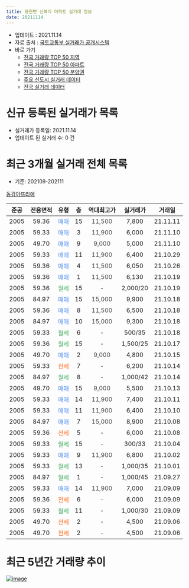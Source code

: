 ```yaml
---
title: 용현면 신복리 아파트 실거래 정보
date: 20211114
---
```


* 업데이트 : 2021.11.14
* 자료 출처 : [국토교통부 실거래가 공개시스템](http://rt.molit.go.kr)
* 바로 가기
    * [전국 거래량 TOP 50 지역](https://apt-info.github.io/apt-trade-info/tr)
    * [전국 거래량 TOP 50 아파트](https://apt-info.github.io/apt-trade-info/ta)
    * [전국 거래량 TOP 50 분양권](https://apt-info.github.io/apt-trade-info/tb)
    * [주요 신도시 실거래 데이터](https://apt-info.github.io/apt-trade-info/newtown)
    * [전국 실거래 데이터](https://apt-info.github.io/apt-trade-info/all)



<script async src="https://pagead2.googlesyndication.com/pagead/js/adsbygoogle.js"></script>
<!-- 기본광고 -->
<ins class="adsbygoogle"
     style="display:block"
     data-ad-client="ca-pub-1142216861245946"
     data-ad-slot="4805727019"
     data-ad-format="auto"
     data-full-width-responsive="true"></ins>
<script>
     (adsbygoogle = window.adsbygoogle || []).push({});
</script>


# 신규 등록된 실거래가 목록

* 실거래가 등록일: 2021.11.14
* 업데이트 된 실거래 수: 0 건




<script async src="https://pagead2.googlesyndication.com/pagead/js/adsbygoogle.js"></script>
<!-- 기본광고 -->
<ins class="adsbygoogle"
     style="display:block"
     data-ad-client="ca-pub-1142216861245946"
     data-ad-slot="4805727019"
     data-ad-format="auto"
     data-full-width-responsive="true"></ins>
<script>
     (adsbygoogle = window.adsbygoogle || []).push({});
</script>


# 최근 3개월 실거래 전체 목록
* 기준: 202109-202111


[동강아뜨리에](https://search.naver.com/search.naver?query=%EB%8F%99%EA%B0%95%EC%95%84%EB%9C%A8%EB%A6%AC%EC%97%90)

|준공|전용면적|유형|층|역대최고가|실거래가|거래일|
|:---:|:---:|:---:|:---:|:---:|:---:|:---:|
|2005|59.36|<span style="color:#4285F3">매매</span>|15|<span style="color:#444444">11,500</span>|7,800|21.11.11|
|2005|59.33|<span style="color:#4285F3">매매</span>|3|<span style="color:#444444">11,900</span>|6,000|21.11.10|
|2005|49.70|<span style="color:#4285F3">매매</span>|9|<span style="color:#444444">9,000</span>|5,000|21.11.10|
|2005|59.33|<span style="color:#4285F3">매매</span>|11|<span style="color:#444444">11,900</span>|6,400|21.10.29|
|2005|59.36|<span style="color:#4285F3">매매</span>|4|<span style="color:#444444">11,500</span>|6,050|21.10.26|
|2005|59.36|<span style="color:#4285F3">매매</span>|1|<span style="color:#444444">11,500</span>|6,130|21.10.19|
|2005|59.36|<span style="color:#34A853">월세</span>|15|<span style="color:#444444">-</span>|2,000/20|21.10.19|
|2005|84.97|<span style="color:#4285F3">매매</span>|15|<span style="color:#444444">15,000</span>|9,900|21.10.18|
|2005|59.36|<span style="color:#4285F3">매매</span>|8|<span style="color:#444444">11,500</span>|6,500|21.10.18|
|2005|84.97|<span style="color:#4285F3">매매</span>|10|<span style="color:#444444">15,000</span>|9,300|21.10.18|
|2005|59.33|<span style="color:#34A853">월세</span>|6|<span style="color:#444444">-</span>|500/35|21.10.18|
|2005|59.36|<span style="color:#34A853">월세</span>|15|<span style="color:#444444">-</span>|1,500/25|21.10.17|
|2005|49.70|<span style="color:#4285F3">매매</span>|2|<span style="color:#444444">9,000</span>|4,800|21.10.15|
|2005|59.33|<span style="color:#FF5A00">전세</span>|7|<span style="color:#444444">-</span>|6,200|21.10.14|
|2005|84.97|<span style="color:#34A853">월세</span>|8|<span style="color:#444444">-</span>|1,000/42|21.10.14|
|2005|49.70|<span style="color:#4285F3">매매</span>|15|<span style="color:#444444">9,000</span>|5,500|21.10.13|
|2005|59.33|<span style="color:#4285F3">매매</span>|14|<span style="color:#444444">11,900</span>|7,400|21.10.11|
|2005|59.33|<span style="color:#4285F3">매매</span>|11|<span style="color:#444444">11,900</span>|6,400|21.10.10|
|2005|84.97|<span style="color:#4285F3">매매</span>|7|<span style="color:#444444">15,000</span>|8,900|21.10.08|
|2005|59.36|<span style="color:#FF5A00">전세</span>|5|<span style="color:#444444">-</span>|6,000|21.10.08|
|2005|59.33|<span style="color:#34A853">월세</span>|15|<span style="color:#444444">-</span>|300/33|21.10.04|
|2005|59.33|<span style="color:#4285F3">매매</span>|9|<span style="color:#444444">11,900</span>|6,800|21.10.02|
|2005|59.33|<span style="color:#34A853">월세</span>|13|<span style="color:#444444">-</span>|1,000/35|21.10.01|
|2005|84.97|<span style="color:#34A853">월세</span>|1|<span style="color:#444444">-</span>|1,000/45|21.09.27|
|2005|59.33|<span style="color:#4285F3">매매</span>|14|<span style="color:#444444">11,900</span>|7,000|21.09.09|
|2005|59.36|<span style="color:#FF5A00">전세</span>|6|<span style="color:#444444">-</span>|6,000|21.09.09|
|2005|59.33|<span style="color:#34A853">월세</span>|11|<span style="color:#444444">-</span>|1,000/30|21.09.09|
|2005|49.70|<span style="color:#FF5A00">전세</span>|2|<span style="color:#444444">-</span>|4,500|21.09.06|
|2005|49.70|<span style="color:#FF5A00">전세</span>|2|<span style="color:#444444">-</span>|4,500|21.09.06|



<script async src="https://pagead2.googlesyndication.com/pagead/js/adsbygoogle.js"></script>
<!-- 기본광고 -->
<ins class="adsbygoogle"
     style="display:block"
     data-ad-client="ca-pub-1142216861245946"
     data-ad-slot="4805727019"
     data-ad-format="auto"
     data-full-width-responsive="true"></ins>
<script>
     (adsbygoogle = window.adsbygoogle || []).push({});
</script>


# 최근 5년간 거래량 추이


<div style="width:100%;">
    <canvas id="deal_progress" height="200"></canvas>
</div>

<script>
new Chart(document.getElementById("deal_progress"), {
    type: 'line',
    data: {
        labels: ['16.01','16.02','16.03','16.04','16.05','16.06','16.07','16.08','16.09','16.10','16.11','16.12','17.01','17.02','17.03','17.04','17.05','17.06','17.07','17.08','17.09','17.10','17.11','17.12','18.01','18.02','18.03','18.04','18.05','18.06','18.07','18.08','18.09','18.10','18.11','18.12','19.01','19.02','19.03','19.04','19.05','19.06','19.07','19.08','19.09','19.10','19.11','19.12','20.01','20.02','20.03','20.04','20.05','20.06','20.07','20.08','20.09','20.10','20.11','20.12','21.01','21.02','21.03','21.04','21.05','21.06','21.07','21.08','21.09','21.10','21.11'],
        datasets: [{
            label: '매매/분양권',
            data: [9,5,11,4,6,6,5,7,10,8,7,5,6,7,3,5,7,14,2,7,6,4,5,2,3,3,3,6,4,2,1,3,2,7,4,1,5,1,2,2,2,3,1,1,4,3,1,3,5,3,3,2,4,6,4,6,2,3,5,8,6,4,5,10,7,8,14,8,1,12,3],
            borderColor: "rgba(66, 133, 243, 1)",
            backgroundColor: "rgba(66, 133, 243, 0.05)",
            borderWidth: 1,
            pointRadius: 0,
            fill: false,
            lineTension: 0
        },{
            label: '전/월세',
            data: [5,6,13,6,4,6,7,12,8,7,13,12,8,7,14,11,4,7,8,11,11,6,3,8,11,3,7,6,11,7,5,5,10,5,3,2,5,8,8,6,4,6,4,5,10,9,7,7,4,7,4,7,7,4,6,3,4,1,10,1,5,9,15,3,1,10,10,9,5,8,0],
            borderColor: "rgba(255, 90, 0, 1)",
            backgroundColor: "rgba(255, 90, 0, 0.05)",
            borderWidth: 1,
            pointRadius: 0,
            fill: false,
            lineTension: 0
        },{
            label: '합계',
            data: [14,11,24,10,10,12,12,19,18,15,20,17,14,14,17,16,11,21,10,18,17,10,8,10,14,6,10,12,15,9,6,8,12,12,7,3,10,9,10,8,6,9,5,6,14,12,8,10,9,10,7,9,11,10,10,9,6,4,15,9,11,13,20,13,8,18,24,17,6,20,3],
            borderColor: "rgba(0, 0, 0, 1)",
            backgroundColor: "rgba(0, 0, 0, 0.03)",
            borderWidth: 0.1,
            pointRadius: 0,
            fill: true,
            lineTension: 0
        }
        ]
    },
    options: {
        responsive: true,
        title: {
            display: false
        },
        tooltips: {
            mode: 'index',
            intersect: false
        },
        hover: {
            mode: 'nearest',
            intersect: true
        },
        scales: {
            xAxes: [{
                display: true,
                scaleLabel: {
                    display: true,
                    labelString: '년/월'
                }
            }],
            yAxes: [{
                display: true,
                ticks: {
                    suggestedMin: 0,
                },
                scaleLabel: {
                    display: true,
                    labelString: '실거래 수'
                }
            }]
        }
    }
});

</script>


[![image](https://apt-info.github.io/images/2020-01-03-apt-trade-info/1024x500.png)](https://play.google.com/store/apps/details?id=com.aptinfo.apttradeinfo)

